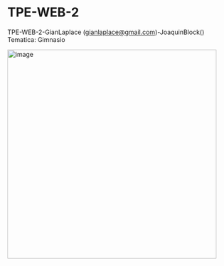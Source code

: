 # TPE-WEB-2
TPE-WEB-2-GianLaplace (gianlaplace@gmail.com)-JoaquinBlock()
Tematica: Gimnasio

<img width="470" alt="image" src="https://github.com/GianFrancoLaplace/TPE-WEB-2/assets/129012250/89a453df-c428-4dad-9841-c00fcb5a7fa5">

